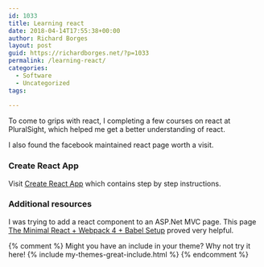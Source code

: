 ```yaml
---
id: 1033
title: Learning react
date: 2018-04-14T17:55:38+00:00
author: Richard Borges
layout: post
guid: https://richardborges.net/?p=1033
permalink: /learning-react/
categories:
  - Software  
  - Uncategorized
tags:
  
---
```


To come to grips with react, I completing a few courses on react at PluralSight, which helped me get a better understanding of react. 

I also found the facebook maintained react page worth a visit.

### Create React App
Visit [Create React App](https://github.com/facebook/create-react-app/blob/master/README.md#getting-started) which contains step by step instructions.

### Additional resources
I was trying to add a react component to an ASP.Net MVC page. This page  [The Minimal React + Webpack 4 + Babel Setup](https://www.robinwieruch.de/minimal-react-webpack-babel-setup/) proved very helpful. 


{% comment %}
Might you have an include in your theme? Why not try it here!
{% include my-themes-great-include.html %}
{% endcomment %}
